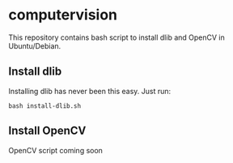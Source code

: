 # computervision
This repository contains bash script to install dlib and OpenCV in Ubuntu/Debian.

## Install dlib
Installing dlib has never been this easy. Just run:
```
bash install-dlib.sh
```
## Install OpenCV
OpenCV script coming soon
